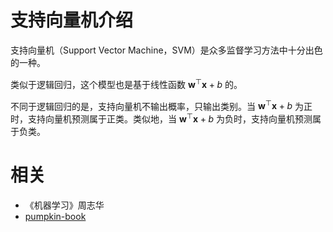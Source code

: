
# 支持向量机介绍


支持向量机（Support Vector Machine，SVM）是众多监督学习方法中十分出色的一种。




类似于逻辑回归，这个模型也是基于线性函数 $\boldsymbol{w}^{\top} \boldsymbol{x}+b$ 的。

不同于逻辑回归的是，支持向量机不输出概率，只输出类别。当 $\boldsymbol{w}^{\top} \boldsymbol{x}+b$ 为正时，支持向量机预测属于正类。类似地，当 $\boldsymbol{w}^{\top} \boldsymbol{x}+b$ 为负时，支持向量机预测属于负类。



# 相关


- 《机器学习》周志华
- [pumpkin-book](https://github.com/datawhalechina/pumpkin-book)
